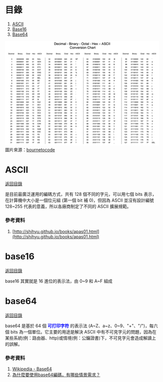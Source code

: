 # 目錄
1. [ASCII](#ASCII)
2. [Base16](#base16)
3. [Base64](#base64)

![image](..\\Pictures\\Decimal_Binary_Octal_Hex_ASCII_conversion_chart.png)
圖片來源：[bournetocode](https://bournetocode.com/projects/GCSE_Computing_Fundamentals/pages/3-3-5-ascii.html)



# ASCII
[返回目錄](#目錄)  

是目前最廣泛運用的編碼方式，共有 128 個不同的字元，可以用七個 bits 表示，在計算機中大小是一個位元組 (第一個 bit 補 0)，但因為 ASCII 並沒有設計編號 128~255 代表的意義，所以各廠商制定了不同的 ASCII 擴展規範。

### 參考資料
1. [http://shihyu.github.io/books/apas01.html](http://shihyu.github.io/books/apas01.html)



# base16
[返回目錄](#目錄)  

base16 其實就是 16 進位的表示法，由 0~9 和 A~F 組成



# base64
[返回目錄](#目錄)  

base64 是基於 64 個 <b style='color:blue'>可打印字符</b> 的表示法 (A~Z、a~z、0~9、"+"、"/")，每六個 bits 為一個單位。它主要的用途是解決 ASCII 中有不可見字元的問題，因為在某些系統(例：路由器、http)或情境(例：公鑰證書)下，不可見字元會造成解讀上的誤解。

### 參考資料
1. [Wikipedia - Base64](https://zh.wikipedia.org/zh/Base64)
2. [為什麼要使用base64編碼，有哪些情景需求？](https://www.itread01.com/content/1543043191.html)
